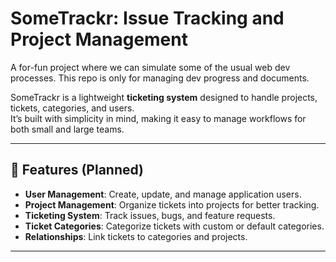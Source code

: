 # SomeTrackr: Issue Tracking and Project Management

A for-fun project where we can simulate some of the usual web dev processes. This repo is only for managing dev progress and documents.

SomeTrackr is a lightweight **ticketing system** designed to handle projects, tickets, categories, and users.  
It’s built with simplicity in mind, making it easy to manage workflows for both small and large teams.

---

## 📌 Features (Planned)
- **User Management**: Create, update, and manage application users.  
- **Project Management**: Organize tickets into projects for better tracking.  
- **Ticketing System**: Track issues, bugs, and feature requests.  
- **Ticket Categories**: Categorize tickets with custom or default categories.  
- **Relationships**: Link tickets to categories and projects.  

---
